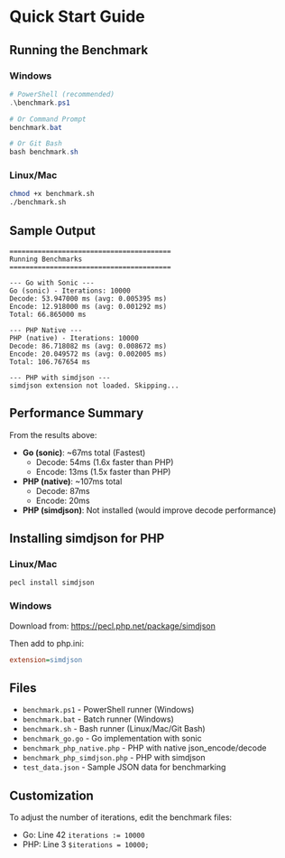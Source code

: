 # Quick Start Guide

## Running the Benchmark

### Windows
```powershell
# PowerShell (recommended)
.\benchmark.ps1

# Or Command Prompt
benchmark.bat

# Or Git Bash
bash benchmark.sh
```

### Linux/Mac
```bash
chmod +x benchmark.sh
./benchmark.sh
```

## Sample Output

```
========================================
Running Benchmarks
========================================

--- Go with Sonic ---
Go (sonic) - Iterations: 10000
Decode: 53.947000 ms (avg: 0.005395 ms)
Encode: 12.918000 ms (avg: 0.001292 ms)
Total: 66.865000 ms

--- PHP Native ---
PHP (native) - Iterations: 10000
Decode: 86.718082 ms (avg: 0.008672 ms)
Encode: 20.049572 ms (avg: 0.002005 ms)
Total: 106.767654 ms

--- PHP with simdjson ---
simdjson extension not loaded. Skipping...
```

## Performance Summary

From the results above:
- **Go (sonic)**: ~67ms total (Fastest)
  - Decode: 54ms (1.6x faster than PHP)
  - Encode: 13ms (1.5x faster than PHP)
- **PHP (native)**: ~107ms total
  - Decode: 87ms
  - Encode: 20ms
- **PHP (simdjson)**: Not installed (would improve decode performance)

## Installing simdjson for PHP

### Linux/Mac
```bash
pecl install simdjson
```

### Windows
Download from: https://pecl.php.net/package/simdjson

Then add to php.ini:
```ini
extension=simdjson
```

## Files

- `benchmark.ps1` - PowerShell runner (Windows)
- `benchmark.bat` - Batch runner (Windows)
- `benchmark.sh` - Bash runner (Linux/Mac/Git Bash)
- `benchmark_go.go` - Go implementation with sonic
- `benchmark_php_native.php` - PHP with native json_encode/decode
- `benchmark_php_simdjson.php` - PHP with simdjson
- `test_data.json` - Sample JSON data for benchmarking

## Customization

To adjust the number of iterations, edit the benchmark files:
- Go: Line 42 `iterations := 10000`
- PHP: Line 3 `$iterations = 10000;`
